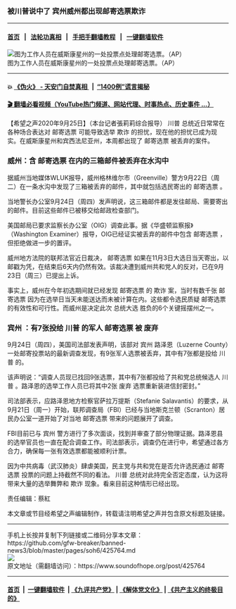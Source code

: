 ### 被川普说中了 宾州威州都出现邮寄选票欺诈
------------------------

#### [首页](https://github.com/gfw-breaker/banned-news3/blob/master/README.md) &nbsp;&nbsp;|&nbsp;&nbsp; [法轮功真相](https://github.com/begood0513/basic/blob/master/README.md)  &nbsp;&nbsp;|&nbsp;&nbsp; [手把手翻墙教程](https://github.com/gfw-breaker/guides/wiki)  &nbsp;&nbsp;|&nbsp;&nbsp; [一键翻墙软件](https://github.com/gfw-breaker/nogfw/blob/master/README.md)  



<div><img alt="图为工作人员在威斯康星州的一处投票点处理邮寄选票。（AP）" src="https://img.soundofhope.org/2020-09/9-25-2-1601033741181.png"/>
<br/><figcaption class="caption">
 图为工作人员在威斯康星州的一处投票点处理邮寄选票。（AP）
</figcaption></div><hr/>

#### 💥 [《伪火》 - 天安门自焚真相 ](http://158.247.195.190:10000/videos/blog/weihuo.html)&nbsp; |&nbsp; [“1400例”谎言揭秘  ](http://158.247.195.190:10000/videos/blog/jiexi1400.html)

#### [ 🎬  翻墙必看视频（YouTube热门频道、网站代理、时事热点、历史事件 ...）](https://github.com/gfw-breaker/links/blob/master/banned.md)

<div><div class="Content__Wrapper sc-1bvya0-0 grZQxZ">
 <p class="meta-top">
  <span class="meta">
   【希望之声2020年9月25日】（本台记者張莉莉综合报导）
  </span>
  <ok href="/term/1041">
   川普
  </ok>
  总统近日常常在各种场合表达对
  <ok href="/term/293116">
   邮寄选票
  </ok>
  可能导致选举
  <ok href="/term/18111">
   欺诈
  </ok>
  的担忧，现在他的担忧已成为现实。在威斯康星州和宾西法尼亚州，本周都出现了
  <ok href="/term/293116">
   邮寄选票
  </ok>
  被丢弃的案件。
 </p>
 <h3>
  威州：含
  <ok href="/term/293116">
   邮寄选票
  </ok>
  在内的三箱邮件被丢弃在水沟中
 </h3>
 <p>
  据威州当地媒体WLUK报导，威州格林维尔市（Greenville）警方9月22日（周二）在一条水沟中发现了三箱被丢弃的邮件，其中就包括选民寄出的
  <ok href="/term/293116">
   邮寄选票
  </ok>
  。
 </p>
 <div class="AD_Embed__Wrap-sc-1xslmin-0 igMuqX module desktop">
  <div>
  </div>
 </div>
 <p>
  当地警长办公室9月24日（周四）发声明说，这三箱邮件都是发往邮局、需要寄出的邮件。目前这些邮件已被移交给邮政检查部门。
 </p>
 <p>
  美国邮局已要求监察长办公室（OIG）调查此事。据《华盛顿监察报》（Washington Examiner）报导，OIG已经证实被丢弃的邮件中包含
  <ok href="/term/293116">
   邮寄选票
  </ok>
  ，但拒绝做进一步的置评。
 </p>
 <p>
  威州地方法院的联邦法官近日裁决，
  <ok href="/term/293116">
   邮寄选票
  </ok>
  如果在11月3日大选日当天寄出，以邮戳为凭，在结束后6天内仍然有效。该裁决遭到威州共和党人的反对，已在9月23日（周三）已提出上诉。
 </p>
 <p>
  事实上，威州在今年初选期间就已经发现
  <ok href="/term/293116">
   邮寄选票
  </ok>
  的
  <ok href="/term/18111">
   欺诈
  </ok>
  案，当时有数千张
  <ok href="/term/293116">
   邮寄选票
  </ok>
  因为在选举日当天未能送达而未被计算在内。这些都令选民质疑
  <ok href="/term/293116">
   邮寄选票
  </ok>
  的有效性和可行性。而威州是决定此次
  <ok href="/term/7400">
   总统大选
  </ok>
  胜负的6个关键摇摆州之一。
 </p>
 <h3>
  <ok href="/term/2959">
   宾州
  </ok>
  ：有7张投给
  <ok href="/term/1041">
   川普
  </ok>
  的军人
  <ok href="/term/293116">
   邮寄选票
  </ok>
  被
  <ok href="/term/271570">
   废弃
  </ok>
 </h3>
 <p>
  9月24日（周四），美国司法部发表声明，该部对
  <ok href="/term/2959">
   宾州
  </ok>
  路泽恩（Luzerne County）一处邮寄投票站的最新调查发现，有9张军人选票被丢弃，其中有7张都是投给
  <ok href="/term/1041">
   川普
  </ok>
  的。
 </p>
 <p>
  该声明说：“调查人员现已找回9张选票，其中有7张都投给了共和党总统候选人
  <ok href="/term/1041">
   川普
  </ok>
  。路泽恩的选举工作人员已将其中2张
  <ok href="/term/271570">
   废弃
  </ok>
  选票重新装进信封密封。”
 </p>
 <p>
  司法部表示，应路泽恩地方检察官萨拉万提斯（Stefanie Salavantis）的要求，从9月21日（周一）开始，联邦调查局（FBI）已经与当地斯克兰顿（Scranton）居民办公室一道开始了对当地
  <ok href="/term/293116">
   邮寄选票
  </ok>
  带来的问题展开了调查。
 </p>
 <p>
  FBI目前已与
  <ok href="/term/2959">
   宾州
  </ok>
  警方进行了多次面谈，找到并审查了部分物理证据。路泽恩县的选举官员也一直在配合调查工作。司法部表示，调查仍在进行中，希望通过各方合力，确保每一张有效选票都能被顺利计票。
 </p>
 <p>
  因为中共病毒（武汉肺炎）肆虐美国，民主党与共和党在是否允许选民通过
  <ok href="/term/293116">
   邮寄选票
  </ok>
  投票的问题上持截然不同的看法。
  <ok href="/term/1041">
   川普
  </ok>
  总统对此持完全否定态度，认为这将带来大量的选举舞弊和
  <ok href="/term/18111">
   欺诈
  </ok>
  现象。看来目前这种情形已经出现。
 </p>
 <p class="meta-btm">
  责任编辑：蔡紅
 </p>
 <p class="meta-btm">
  本文章或节目经希望之声编辑制作，转载请注明希望之声并包含原文标题及链接。
 </p>
</div>
</div>
<hr/>
手机上长按并复制下列链接或二维码分享本文章：<br/>
https://github.com/gfw-breaker/banned-news3/blob/master/pages/soh6/425764.md <br/>
<a href='https://github.com/gfw-breaker/banned-news3/blob/master/pages/soh6/425764.md'><img src='https://github.com/gfw-breaker/banned-news3/blob/master/pages/soh6/425764.md.png'/></a> <br/>
原文地址（需翻墙访问）：https://www.soundofhope.org/post/425764


------------------------
#### [首页](https://github.com/gfw-breaker/banned-news3/blob/master/README.md) &nbsp;|&nbsp; [一键翻墙软件](https://github.com/gfw-breaker/nogfw/blob/master/README.md) &nbsp;| [《九评共产党》](https://github.com/gfw-breaker/9ping.md/blob/master/README.md#九评之一评共产党是什么) | [《解体党文化》](https://github.com/gfw-breaker/jtdwh.md/blob/master/README.md) | [《共产主义的终极目的》](https://github.com/gfw-breaker/gczydzjmd.md/blob/master/README.md)


<img src='http://gfw-breaker.win/banned-news3/pages/soh6/425764.md' width='0px' height='0px'/>
